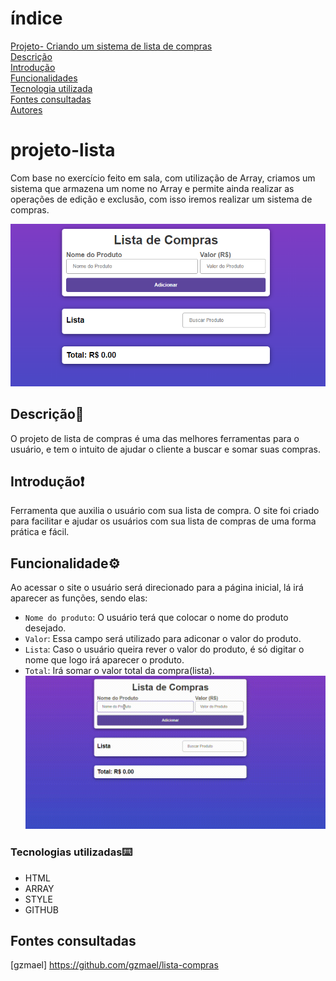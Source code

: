 # índice

[Projeto- Criando um sistema de lista de compras](#projeto---criando-lista-de-compra)  
[Descrição](#descri%C3%A7%C3%A3o)  
[Introdução](#introdu%C3%A7%C3%A3o)  
[Funcionalidades](#funcionalidades)  
[Tecnologia utilizada](#tecnologia-utilizadas)  
[Fontes consultadas](#fontes-consultadas)  
[Autores](#autores)  

# projeto-lista 
Com base no exercício feito em sala, com utilização de Array, criamos um sistema que armazena um nome no Array e permite ainda realizar as operações de edição e exclusão, com isso iremos realizar um sistema de compras.

![image info](img/foto.png)

## Descrição📝
O projeto de lista de compras é uma das melhores ferramentas para o usuário, e tem o intuito de ajudar o cliente a buscar e somar suas compras.

## Introdução❗
Ferramenta que auxilia o usuário com sua lista de compra.
O site foi criado para facilitar e ajudar os usuários com sua lista de compras de uma forma prática e fácil.

## Funcionalidade⚙️
Ao acessar o site o usuário será direcionado para a página inicial, lá irá aparecer as funções, sendo elas:
 - `Nome do produto`: O usuário terá que colocar o nome do produto desejado.
 - `Valor`: Essa campo será utilizado para adiconar o valor do produto.
 - `Lista`: Caso o usuário queira rever o valor do produto, é só digitar o nome que logo irá aparecer o produto.
- `Total`: Irá somar o valor total da compra(lista).
![image info](vídeo/v%C3%ADdeo.gif)

### Tecnologias utilizadas⌨️
* HTML
* ARRAY
* STYLE
* GITHUB

## Fontes consultadas
[gzmael] https://github.com/gzmael/lista-compras


